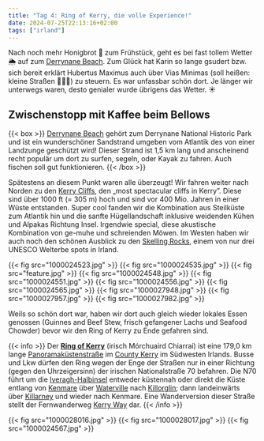 ```yaml
---
title: "Tag 4: Ring of Kerry, die volle Experience!"
date: 2024-07-25T22:13:16+02:00
tags: ["irland"]
---
```


Nach noch mehr Honigbrot 🍯 zum Frühstück, geht es bei fast tollem Wetter 🌦️ auf zum [Derrynane Beach](https://maps.app.goo.gl/Ytsm8zRrbq79wwYa8).
Zum Glück hat Karin so lange gsudert bzw. sich bereit erklärt Hubertus Maximus auch über Vias Minimas (soll heißen: kleine Straßen 🤣🤣🤣) zu steuern.
Es war unfassbar schön dort.
Je länger wir unterwegs waren, desto genialer wurde übrigens das Wetter. ☀️ 

## Zwischenstopp mit Kaffee beim Bellows

{{< box >}}
[Derrynane Beach](https://theringofkerry.com/derrynane-beach) gehört zum Derrynane National Historic Park und ist ein wunderschöner Sandstrand umgeben vom Atlantik des von einer Landzunge geschützt wird!
Dieser Strand ist 1,5 km lang und anscheinend recht populär um dort zu surfen, segeln, oder Kayak zu fahren.
Auch fischen soll gut funktionieren.
{{< /box >}}

Spätestens an diesem Punkt waren alle überzeugt!
Wir fahren weiter nach Norden zu den [Kerry Cliffs](https://www.kerry-cliffs.com/), den „most spectacular cliffs in Kerry”.
Diese sind über 1000 ft (= 305 m) hoch und sind vor 400 Mio. Jahren in einer Wüste entstanden.
Super cool fanden wir die Kombination aus Steilküste zum Atlantik hin und die sanfte Hügellandschaft inklusive weidenden Kühen und Alpakas Richtung Insel.
Irgendwie special, diese akustische Kombination von ge-muhe und schreienden Möwen.
Im Westen haben wir auch noch den schönen Ausblick zu den [Skelling Rocks](https://de.wikipedia.org/wiki/Skellig_Michael), einem von nur drei UNESCO Welterbe spots in Irland. 

{{< fig src="1000024523.jpg" >}}
{{< fig src="1000024535.jpg" >}}
{{< fig src="feature.jpg" >}}
{{< fig src="1000024548.jpg" >}}
{{< fig src="1000024551.jpg" >}}
{{< fig src="1000024556.jpg" >}}
{{< fig src="1000024565.jpg" >}}
{{< fig src="1000027948.jpg" >}}
{{< fig src="1000027957.jpg" >}}
{{< fig src="1000027982.jpg" >}}

Weils so schön dort war, haben wir dort auch gleich wieder lokales Essen genossen (Guinnes and Beef Stew, frisch gefangener Lachs und Seafood Chowder) bevor wir den Ring of Kerry zu Ende gefahren sind.

{{< info >}}
Der [**Ring of Kerry**](https://de.wikipedia.org/wiki/Ring_of_Kerry) (irisch Mórchuaird Chiarraí) ist eine 179,0 km lange [Panoramaküstenstraße](https://de.wikipedia.org/wiki/Ferienstra%C3%9Fe) im [County Kerry](https://de.wikipedia.org/wiki/County_Kerry) im Südwesten Irlands. Busse und Lkw dürfen den Ring wegen der Enge der Straßen nur in einer Richtung (gegen den Uhrzeigersinn) der irischen Nationalstraße 70 befahren. Die N70 führt um die [Iveragh-Halbinsel](https://de.wikipedia.org/wiki/Iveragh-Halbinsel) entweder küstennah oder direkt die Küste entlang von [Kenmare](https://de.wikipedia.org/wiki/Kenmare) über [Waterville](https://de.wikipedia.org/wiki/An_Coire%C3%A1n_(Kerry)) nach [Killorglin](https://de.wikipedia.org/wiki/Killorglin); dann landeinwärts über [Killarney](https://de.wikipedia.org/wiki/Killarney) und wieder nach Kenmare. Eine Wanderversion dieser Straße stellt der Fernwanderweg [Kerry Way](https://de.wikipedia.org/wiki/Kerry_Way) dar. 
{{< /info >}}

{{< fig src="1000028016.jpg" >}}
{{< fig src="1000028017.jpg" >}}
{{< fig src="1000024567.jpg" >}}

